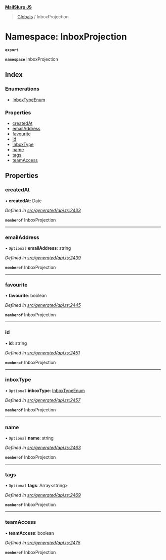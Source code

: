 **[MailSlurp JS](../README.md)**

> [Globals](../README.md) / InboxProjection

# Namespace: InboxProjection

**`export`** 

**`namespace`** InboxProjection

## Index

### Enumerations

* [InboxTypeEnum](../enums/inboxprojection.inboxtypeenum.md)

### Properties

* [createdAt](inboxprojection.md#createdat)
* [emailAddress](inboxprojection.md#emailaddress)
* [favourite](inboxprojection.md#favourite)
* [id](inboxprojection.md#id)
* [inboxType](inboxprojection.md#inboxtype)
* [name](inboxprojection.md#name)
* [tags](inboxprojection.md#tags)
* [teamAccess](inboxprojection.md#teamaccess)

## Properties

### createdAt

•  **createdAt**: Date

*Defined in [src/generated/api.ts:2433](https://github.com/mailslurp/mailslurp-client/blob/e4d4355/src/generated/api.ts#L2433)*

**`memberof`** InboxProjection

___

### emailAddress

• `Optional` **emailAddress**: string

*Defined in [src/generated/api.ts:2439](https://github.com/mailslurp/mailslurp-client/blob/e4d4355/src/generated/api.ts#L2439)*

**`memberof`** InboxProjection

___

### favourite

•  **favourite**: boolean

*Defined in [src/generated/api.ts:2445](https://github.com/mailslurp/mailslurp-client/blob/e4d4355/src/generated/api.ts#L2445)*

**`memberof`** InboxProjection

___

### id

•  **id**: string

*Defined in [src/generated/api.ts:2451](https://github.com/mailslurp/mailslurp-client/blob/e4d4355/src/generated/api.ts#L2451)*

**`memberof`** InboxProjection

___

### inboxType

• `Optional` **inboxType**: [InboxTypeEnum](../enums/inboxprojection.inboxtypeenum.md)

*Defined in [src/generated/api.ts:2457](https://github.com/mailslurp/mailslurp-client/blob/e4d4355/src/generated/api.ts#L2457)*

**`memberof`** InboxProjection

___

### name

• `Optional` **name**: string

*Defined in [src/generated/api.ts:2463](https://github.com/mailslurp/mailslurp-client/blob/e4d4355/src/generated/api.ts#L2463)*

**`memberof`** InboxProjection

___

### tags

• `Optional` **tags**: Array\<string>

*Defined in [src/generated/api.ts:2469](https://github.com/mailslurp/mailslurp-client/blob/e4d4355/src/generated/api.ts#L2469)*

**`memberof`** InboxProjection

___

### teamAccess

•  **teamAccess**: boolean

*Defined in [src/generated/api.ts:2475](https://github.com/mailslurp/mailslurp-client/blob/e4d4355/src/generated/api.ts#L2475)*

**`memberof`** InboxProjection
